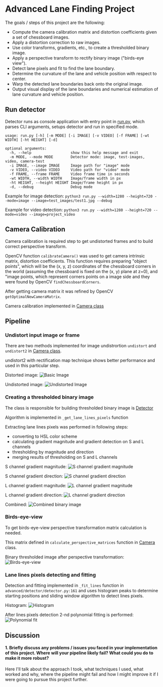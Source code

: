 # Advanced Lane Finding Project

The goals / steps of this project are the following:

* Compute the camera calibration matrix and distortion coefficients given a set of chessboard images.
* Apply a distortion correction to raw images.
* Use color transforms, gradients, etc., to create a thresholded binary image.
* Apply a perspective transform to rectify binary image ("birds-eye view").
* Detect lane pixels and fit to find the lane boundary.
* Determine the curvature of the lane and vehicle position with respect to center.
* Warp the detected lane boundaries back onto the original image.
* Output visual display of the lane boundaries and numerical estimation of lane curvature and vehicle position.

## Run detector
Detector runs as console application with entry point in [run.py](run.py), which parses CLI arguments, setups detector and run in specified mode.  

```
usage: run.py [-h] [-m MODE] [-i IMAGE] [-v VIDEO] [-f FRAME] [-wt WIDTH] [-ht HEIGHT] [-d]

optional arguments:
  -h, --help                  show this help message and exit
  -m MODE, --mode MODE        Detector mode: image, test-images, video, camera-test
  -i IMAGE, --image IMAGE     Image path for "image" mode
  -v VIDEO, --video VIDEO     Video path for "video" mode
  -f FRAME, --frame FRAME     Video frame time in seconds
  -wt WIDTH, --width WIDTH    Image/frame width in px
  -ht HEIGHT, --height HEIGHT Image/frame height in px
  -d, --debug                 Debug mode
```

Example for image detection: `python3 run.py --width=1280 --height=720 --mode=image --image=test_images/test1.jpg --debug`

Example for video detection: `python3 run.py --width=1280 --height=720 --mode=video --image=project_video`


## Camera Calibration

Camera calibration is required step to get undistorted frames and to build correct perspective transform.

OpenCV function `calibrateCamera()` was used to get camera intrinsic matrix, distortion coefficients.
This function requires preparing "object points", which will be the (x, y, z) coordinates of the chessboard corners in the world (assuming the chessboard is fixed on the (x, y) plane at z=0),
and "image points, which represent corners points on a image side and they were found by OpenCV `findChessboardCorners`.

After getting camera matrix it was refined by OpenCV `getOptimalNewCameraMatrix`.


Camera calibration implemented in [Camera class](detector/camera.py)


## Pipeline
### Undistort input image or frame 
There are two methods implemented for image undistrortion `undistort` and `undistort2` in [Camera class](detector/camera.py).
 
undistort2 with rectification map technique shows better performance and used in this particular step.

Distorted image:
![Basic Image](test_images/test1.jpg)

Undistorted image:
![Undistorted Image](output_images/test1_undistorted.jpg)

### Creating a thresholded binary image
The class is responsible for building thresholded binary image is [Detector](detector/detector.py)

Algorithm is implemented in `_get_lane_lines_pixels` function

Extracting lane lines pixels was performed in following steps:
- converting to HSL color scheme
- calculating gradient magnitude and gradient detection on S and L channels
- thresholding by magnitude and direction
- merging results of thresholding on S and L channels

S channel gradient magnitude:
![S channel gradient magnitude](output_images/test1_s_gradient_mag.png)

S channel gradient direction:
![S channel gradient direction](output_images/test1_s_gradient_dir.png)

L channel gradient magnitude:
![L channel gradient magnitude](output_images/test1_l_gradient_mag.png)

L channel gradient direction:
![L channel gradient direction](output_images/test1_l_gradient_dir.png)

Combined:
![Combined binary image](output_images/test1_gradient_combined.png)

### Birds-eye-view
To get birds-eye-view perspective transformation matrix calculation is needed. 

This matrix defined in `calculate_perspective_matrices` function in [Camera](detector/camera.py) class.

Binary thresholded image after perspective transformation:
![Birds-eye-view](output_images/test1_bird_eye_view.png)

### Lane lines pixels detecting and fitting
Detection and fitting implemented in `_fit_lines` function in `advanced/detector/detector.py:161`
and uses histogram peaks to determine starting positions and sliding window algorithm to detect lines pixels.

Histogram:
![Histogram](output_images/test1_hist.png)

After lines pixels detection 2-nd polynomial fitting is performed:
![Polynomial fit](output_images/test1_lines_fit.png)



## Discussion

#### 1. Briefly discuss any problems / issues you faced in your implementation of this project.  Where will your pipeline likely fail?  What could you do to make it more robust?

Here I'll talk about the approach I took, what techniques I used, what worked and why, where the pipeline might fail and how I might improve it if I were going to pursue this project further.  
